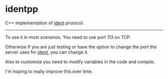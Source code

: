 # identpp

C++ implementation of [ident](https://en.wikipedia.org/wiki/Ident_protocol) protocol.

---

To use it in most sceranios. You need to use port 113 on TCP. 

Otherwise if you are just testing or have the option to change the port the server uses for [ident](https://en.wikipedia.org/wiki/Ident_protocol), you can change it.

Also to customize you need to modify variables in the code and compile.

I'm hoping to really improve this over time.